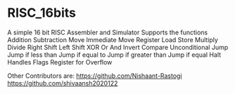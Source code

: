 # RISC_16bits
A simple 16 bit RISC Assembler and Simulator
Supports the functions
Addition
Subtraction
Move Immediate
Move Register
Load Store Multiply
Divide
Right Shift
Left Shift
XOR
Or
And
Invert
Compare
Unconditional Jump
Jump if less than
Jump if equal to
Jump if greater than
Jump if equal
Halt
Handles Flags Register for Overflow

Other Contributors are:
https://github.com/Nishaant-Rastogi
https://github.com/shivaansh2020122
